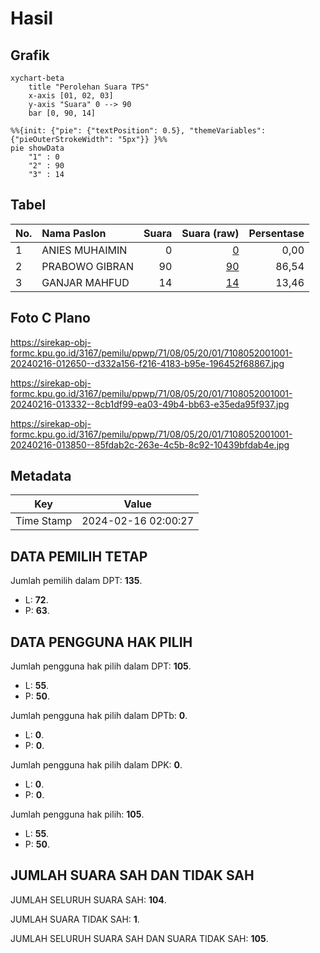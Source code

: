 # Hasil

## Grafik

```mermaid
xychart-beta
    title "Perolehan Suara TPS"
    x-axis [01, 02, 03]
    y-axis "Suara" 0 --> 90
    bar [0, 90, 14]
```

```mermaid
%%{init: {"pie": {"textPosition": 0.5}, "themeVariables": {"pieOuterStrokeWidth": "5px"}} }%%
pie showData
    "1" : 0
    "2" : 90
    "3" : 14
```

## Tabel

| No. | Nama Paslon    | Suara | Suara (raw) | Persentase |
|:--- |:-------------- | -----:| -----------:| ----------:|
| 1   | ANIES MUHAIMIN | 0     | [0][p-1]    | 0,00       |
| 2   | PRABOWO GIBRAN | 90    | [90][p-2]   | 86,54      |
| 3   | GANJAR MAHFUD  | 14    | [14][p-3]   | 13,46      |


[p-1]: https://github.com/gigit-pemilu/pemilu-2024-71-sulawesi-utara/blob/main/pilpres/hitung-suara/sub/71-sulawesi-utara/sub/08-bolaang-mongondow-utara/sub/05-kaidipang/sub/2001-solo/sub/001-tps/sub/paslon-1.txt
[p-2]: https://github.com/gigit-pemilu/pemilu-2024-71-sulawesi-utara/blob/main/pilpres/hitung-suara/sub/71-sulawesi-utara/sub/08-bolaang-mongondow-utara/sub/05-kaidipang/sub/2001-solo/sub/001-tps/sub/paslon-2.txt
[p-3]: https://github.com/gigit-pemilu/pemilu-2024-71-sulawesi-utara/blob/main/pilpres/hitung-suara/sub/71-sulawesi-utara/sub/08-bolaang-mongondow-utara/sub/05-kaidipang/sub/2001-solo/sub/001-tps/sub/paslon-3.txt

## Foto C Plano

https://sirekap-obj-formc.kpu.go.id/3167/pemilu/ppwp/71/08/05/20/01/7108052001001-20240216-012650--d332a156-f216-4183-b95e-196452f68867.jpg

https://sirekap-obj-formc.kpu.go.id/3167/pemilu/ppwp/71/08/05/20/01/7108052001001-20240216-013332--8cb1df99-ea03-49b4-bb63-e35eda95f937.jpg

https://sirekap-obj-formc.kpu.go.id/3167/pemilu/ppwp/71/08/05/20/01/7108052001001-20240216-013850--85fdab2c-263e-4c5b-8c92-10439bfdab4e.jpg


## Metadata

| Key        | Value               |
| ---------- | ------------------- |
| Time Stamp | 2024-02-16 02:00:27 |


## DATA PEMILIH TETAP

Jumlah pemilih dalam DPT: **135**.
 * L: **72**.
 * P: **63**.

## DATA PENGGUNA HAK PILIH

Jumlah pengguna hak pilih dalam DPT: **105**.
 * L: **55**.
 * P: **50**.

Jumlah pengguna hak pilih dalam DPTb: **0**.
 * L: **0**.
 * P: **0**.

Jumlah pengguna hak pilih dalam DPK: **0**.
 * L: **0**.
 * P: **0**.

Jumlah pengguna hak pilih: **105**.
 * L: **55**.
 * P: **50**.

## JUMLAH SUARA SAH DAN TIDAK SAH

JUMLAH SELURUH SUARA SAH: **104**.

JUMLAH SUARA TIDAK SAH: **1**.

JUMLAH SELURUH SUARA SAH DAN SUARA TIDAK SAH: **105**.


